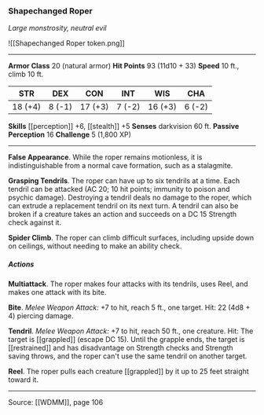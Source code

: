### Shapechanged Roper
_Large monstrosity, neutral evil_

![[Shapechanged Roper token.png]]


---

**Armor Class** 20 (natural armor)
**Hit Points** 93 (11d10 + 33)
**Speed** 10 ft., climb 10 ft.

| STR     | DEX     | CON     | INT     | WIS     | CHA     |
|---------|---------|---------|---------|---------|---------|
| 18 (+4) | 8 (-1) | 17 (+3) | 7 (-2) | 16 (+3) | 6 (-2) |

**Skills** [[perception]] +6, [[stealth]] +5
**Senses** darkvision 60 ft.
**Passive Perception** 16
**Challenge** 5 (1,800 XP)

---

**False Appearance**. While the roper remains motionless, it is indistinguishable from a normal cave formation, such as a stalagmite.

**Grasping Tendrils**. The roper can have up to six tendrils at a time. Each tendril can be attacked (AC 20; 10 hit points; immunity to poison and psychic damage). Destroying a tendril deals no damage to the roper, which can extrude a replacement tendril on its next turn. A tendril can also be broken if a creature takes an action and succeeds on a DC 15 Strength check against it.

**Spider Climb**. The roper can climb difficult surfaces, including upside down on ceilings, without needing to make an ability check.

##### Actions
**Multiattack**. The roper makes four attacks with its tendrils, uses Reel, and makes one attack with its bite.

**Bite**. _Melee Weapon Attack:_ +7 to hit, reach 5 ft., one target. Hit: 22 (4d8 + 4) piercing damage.

**Tendril**. _Melee Weapon Attack:_ +7 to hit, reach 50 ft., one creature. Hit: The target is [[grappled]] (escape DC 15). Until the grapple ends, the target is [[restrained]] and has disadvantage on Strength checks and Strength saving throws, and the roper can't use the same tendril on another target.

**Reel**. The roper pulls each creature [[grappled]] by it up to 25 feet straight toward it.


---

Source: [[WDMM]], page 106